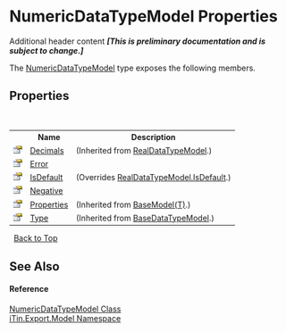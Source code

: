 # NumericDataTypeModel Properties
Additional header content _**\[This is preliminary documentation and is subject to change.\]**_

The <a href="85a4554b-e380-0462-9d5e-abe2a06775d9">NumericDataTypeModel</a> type exposes the following members.


## Properties
&nbsp;<table><tr><th></th><th>Name</th><th>Description</th></tr><tr><td>![Public property](media/pubproperty.gif "Public property")</td><td><a href="cf540c60-e7b9-9857-882a-882456012466">Decimals</a></td><td> (Inherited from <a href="48732ce6-4375-b6cd-857f-35c596b7f238">RealDataTypeModel</a>.)</td></tr><tr><td>![Public property](media/pubproperty.gif "Public property")</td><td><a href="32a0b3f2-029a-8209-d08c-09ee4674c554">Error</a></td><td /></tr><tr><td>![Public property](media/pubproperty.gif "Public property")</td><td><a href="6f37e99b-8003-c4d2-6862-79a0e77676eb">IsDefault</a></td><td> (Overrides <a href="ab6ab839-55d4-fe2c-2810-dd5313b34759">RealDataTypeModel.IsDefault</a>.)</td></tr><tr><td>![Public property](media/pubproperty.gif "Public property")</td><td><a href="57872212-0d66-0be9-77b5-7cd49e72cb85">Negative</a></td><td /></tr><tr><td>![Public property](media/pubproperty.gif "Public property")</td><td><a href="7e88785e-5670-4515-defa-d3f60ae16111">Properties</a></td><td> (Inherited from <a href="6632f561-4175-f1f2-939c-ac8b10159529">BaseModel(T)</a>.)</td></tr><tr><td>![Public property](media/pubproperty.gif "Public property")</td><td><a href="5effab88-7eb1-1c10-6416-82627e137f12">Type</a></td><td> (Inherited from <a href="e5706c13-2625-47d7-a064-2a906557b68e">BaseDataTypeModel</a>.)</td></tr></table>&nbsp;
<a href="#numericdatatypemodel-properties">Back to Top</a>

## See Also


#### Reference
<a href="85a4554b-e380-0462-9d5e-abe2a06775d9">NumericDataTypeModel Class</a><br /><a href="ef57ffcc-e95e-b212-5a46-9aa6f5a3511f">iTin.Export.Model Namespace</a><br />